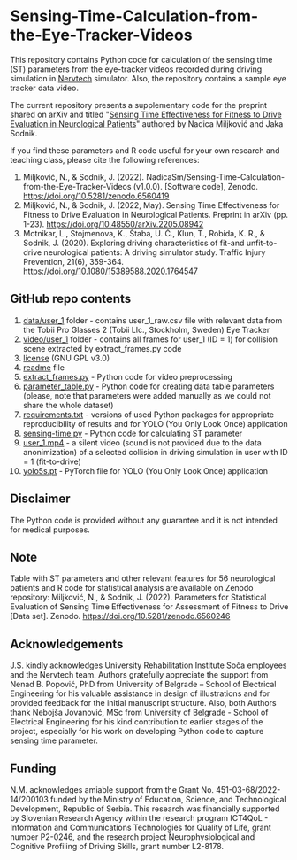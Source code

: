 # Sensing-Time-Calculation-from-the-Eye-Tracker-Videos
This repository contains Python code for calculation of the sensing time (ST) parameters from the eye-tracker videos recorded during driving simulation in [Nervtech](https://www.nervtech.com/) simulator. Also, the repository contains a sample eye tracker data video.

The current repository presents a supplementary code for the preprint shared on arXiv and titled "[Sensing Time Effectiveness for Fitness to Drive Evaluation in Neurological Patients](https://arxiv.org/ftp/arxiv/papers/2205/2205.08942.pdf)" authored by Nadica Miljković and Jaka Sodnik.

If you find these parameters and R code useful for your own research and teaching class, please cite the following references:

1) Miljković, N., & Sodnik, J. (2022). NadicaSm/Sensing-Time-Calculation-from-the-Eye-Tracker-Videos (v1.0.0). [Software code], Zenodo. https://doi.org/10.5281/zenodo.6560419
2) Miljković, N., & Sodnik, J. (2022, May). Sensing Time Effectiveness for Fitness to Drive Evaluation in Neurological Patients. Preprint in arXiv (pp. 1-23). https://doi.org/10.48550/arXiv.2205.08942
3) Motnikar, L., Stojmenova, K., Štaba, U. Č., Klun, T., Robida, K. R., & Sodnik, J. (2020). Exploring driving characteristics of fit-and unfit-to-drive neurological patients: A driving simulator study. Traffic Injury Prevention, 21(6), 359-364. https://doi.org/10.1080/15389588.2020.1764547

## GitHub repo contents
1) [data/user_1](https://github.com/NadicaSm/Sensing-Time-Calculation-from-the-Eye-Tracker-Videos/tree/main/data/user_1) folder - contains user_1_raw.csv file with relevant data from the Tobii Pro Glasses 2 (Tobii Llc., Stockholm, Sweden) Eye Tracker
2) [video/user_1](https://github.com/NadicaSm/Sensing-Time-Calculation-from-the-Eye-Tracker-Videos/tree/main/video/user_1) folder - contains all frames for user_1 (ID = 1) for collision scene extracted by extract_frames.py code
3) [license](https://github.com/NadicaSm/Sensing-Time-Calculation-from-the-Eye-Tracker-Videos/blob/main/LICENSE) (GNU GPL v3.0)
4) [readme](https://github.com/NadicaSm/Sensing-Time-Calculation-from-the-Eye-Tracker-Videos/blob/main/README.md) file
5) [extract_frames.py](https://github.com/NadicaSm/Sensing-Time-Calculation-from-the-Eye-Tracker-Videos/blob/main/extract_frames.py) - Python code for video preprocessing
6) [parameter_table.py](https://github.com/NadicaSm/Sensing-Time-Calculation-from-the-Eye-Tracker-Videos/blob/main/parameter_table.py) - Python code for creating data table parameters (please, note that parameters were added manually as we could not share the whole dataset)
7) [requirements.txt](https://github.com/NadicaSm/Sensing-Time-Calculation-from-the-Eye-Tracker-Videos/blob/main/requirements.txt) - versions of used Python packages for appropriate reproducibility of results and for YOLO (You Only Look Once) application
8) [sensing-time.py](https://github.com/NadicaSm/Sensing-Time-Calculation-from-the-Eye-Tracker-Videos/blob/main/sensing-time.py) - Python code for calculating ST parameter
9) [user_1.mp4](https://github.com/NadicaSm/Sensing-Time-Calculation-from-the-Eye-Tracker-Videos/blob/main/user_1.mp4) -  a silent video (sound is not provided due to the data anonimization) of a selected collision in driving simulation in user with ID = 1 (fit-to-drive)
10) [yolo5s.pt](https://github.com/NadicaSm/Sensing-Time-Calculation-from-the-Eye-Tracker-Videos/blob/main/yolov5s.pt) - PyTorch file for YOLO (You Only Look Once) application

## Disclaimer
The Python code is provided without any guarantee and it is not intended for medical purposes.

## Note
Table with ST parameters and other relevant features for 56 neurological patients and R code for statistical analysis are available on Zenodo repository: Miljković, N., & Sodnik, J. (2022). Parameters for Statistical Evaluation of Sensing Time Effectiveness for Assessment of Fitness to Drive [Data set]. Zenodo. https://doi.org/10.5281/zenodo.6560246

## Acknowledgements
J.S. kindly acknowledges University Rehabilitation Institute Soča employees and the Nervtech team. Authors gratefully appreciate the support from Nenad B. Popović, PhD from University of Belgrade – School of Electrical Engineering for his valuable assistance in design of illustrations and for provided feedback for the initial manuscript structure. Also, both Authors thank Nebojša Jovanović, MSc from University of Belgrade - School of Electrical Engineering for his kind contribution to earlier stages of the project, especially for his work on developing Python code to capture sensing time parameter.

## Funding
N.M. acknowledges amiable support from the Grant No. 451-03-68/2022-14/200103 funded by the Ministry of Education, Science, and Technological Development, Republic of Serbia. This research was financially supported by Slovenian Research Agency within the research program ICT4QoL - Information and Communications Technologies for Quality of Life, grant number P2-0246, and the research project Neurophysiological and Cognitive Profiling of Driving Skills, grant number L2-8178. 
